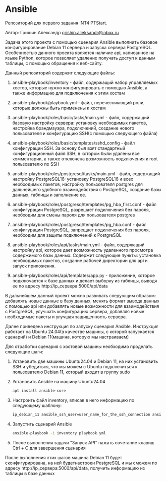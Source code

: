 # Ansible

Репозиторий для первого задания INT4 PTStart.

Автор: Гришин Александр grishin.alieksandr@inbox.ru

Задача этого проекта с помощью сценария Ansible выполнить базовое конфигурирование Debian 11 сервера и запуска сервера PostgreSQL. Особенностью данного проекта является наличие api, написанное на языке Python, которое позволяет удаленно получать доступ к данным таблицы, с помощью обращения к веб-сайту.

Данный репозиторий содержит следующие файлы:
1) ansible-playbook/inventory - файл, содержащий набор управляемых хостов, которые нужно конфигурировать с помощью Ansible, а также информацию для подключения к этим хостам
   
2) ansible-playbook/playbook.yml - файл, перечеслияющий роли, которые должны быть применены к хостам
   
3) ansible-playbook/roles/basic/tasks/main.yml - файл, содержащий базовую настройку сервера: установку необходимых пакетов, настройка брандмауэра, подключений, создание нового пользователя и конфигурацию SSH(с помощью следующего файла)
   
4) ansible-playbook/roles/basic/templates/sshd_config - файл конфигурации SSH. За основу был взят стандартный конфигурационный файл SSH, в котором были удалены все комментарии, а также отключена возможность подключения к root пользователю по SSH
   
5) ansible-playbook/roles/postgresql/tasks/main.yml - файл, содержащий настройку PostgreSQL16: установку PostgreSQL16 и всех необходимых пакетов, настройку пользователя postgres для дальнейшего удобного взаимодействия с PostgreSQL, создание базы данных, таблицы и заполнение ее.
   
6) ansible-playbook/roles/postgresql/templates/pg_hba_first.conf - файл конфигурации PostgreSQL, разрешает подключения без пароля, необходим для смены пароля для пользователя postgres
   
7) ansible-playbook/roles/postgresql/templates/pg_hba.conf - файл конфигурации PostgreSQL, запрещает подключения без пароля, необходим для защиты подключений к PostgreSQL
   
8) ansible-playbook/roles/api/tasks/main.yml - файл, содержащий настройку api, которое дает возможность удаленного просмотра содержимого базы данных. Содержит следующие пункты: установка необходимых пакетов, создание рабочей директории для api и запуск приложения.
   
9) ansible-playbook/roles/api/templates/app.py - приложение, которое подключается к базе данных и делает выборку из таблицы, выводя ее по адресу http://ip_сервера:5000/api/data

В дальнейшем данный проект можно развивать следующим образом: добавлять новые данные в базу данных, менять формат вывода данных с помощью api или добавлять новые возможности для взаимодействия с PostgreSQL, улучшать конфигурацию сервера, добавляя новые необходимые пакеты и улучшая защищенность сервера.

Далее приведена инструкция по запуску сценария Ansible. Инструкция работает на Ubuntu 24.04(в качестве машины, с которой запускается сценарий) и Debian 11(машина, которую мы настраиваем)

Для отработки сценария с хостовой машины необходимо проделать следующие шаги:

1) Установить две машины Ubuntu24.04 и Debian 11, на них установить SSH и убедиться, что мы можем с Ubuntu подключиться к пользователю Debian 11, который входит в группу sudo
   
2) Установить Ansible на машину Ubuntu24.04
     ```bash
   apt install ansible-core
     ```
     
3) Настроить файл inventory, вписав в него информацию по следующему шаблону:
     ```bash
   ip_debian_11 ansible_ssh_user=user_name_for_the_ssh_connection ansible_ssh_pass=user_password_for_connecting_via_ssh ansible_become_pass=password_for_privilege_escalation
     ```
     
4) Запустить сценарий Ansible
     ```bash
   ansible-playbook -i inventory playbook.yml
     ```
     
5) После выполнения задачи "Запуск API" нажать сочетание клавиш Ctrl + C для завершения сценария

После выполнения этих шагов машина Debian 11 будет сконфигурирована, на ней будетнастроен PostgreSQL и мы сможем по адресу http://ip_сервера:5000/api/data, получить информацию из таблицы в базе данных
